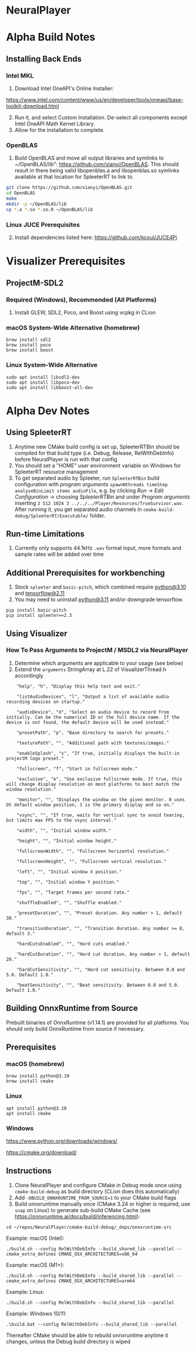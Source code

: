 # NeuralPlayer

# Alpha Build Notes

## Installing Back Ends
 
### Intel MKL
1. Download Intel OneAPI's Online Installer:
 
https://www.intel.com/content/www/us/en/developer/tools/oneapi/base-toolkit-download.html

2. Run it, and select Custom Installation. De-select all components except Intel OneAPI Math Kernel Library.
3. Allow for the installation to complete.

### OpenBLAS

1. Build OpenBLAS and move all output libraries and symlinks to ~/OpenBLAS/lib": https://github.com/xianyi/OpenBLAS. 
This should result in there being valid libopenblas.a and libopenblas.so symlinks available at that location for SpleeterRT to link to.

```bash
git clone https://github.com/xianyi/OpenBLAS.git
cd OpenBLAS
make
mkdir -p ~/OpenBLAS/lib
cp *.a *.so *.so.0 ~/OpenBLAS/lib
```

### Linux JUCE Prerequisites

2. Install dependencies listed here: https://github.com/kcoul/JUCE4Pi


# Visualizer Prerequisites 

## ProjectM-SDL2 

### Required (Windows), Recommended (All Platforms)
1. Install GLEW, SDL2, Poco, and Boost using vcpkg in CLion

### macOS System-Wide Alternative (homebrew)

```
brew install sdl2
brew install poco
brew install boost
```

### Linux System-Wide Alternative

```
sudo apt install libsdl2-dev
sudo apt install libpoco-dev
sudo apt install libboost-all-dev
```

# Alpha Dev Notes

## Using SpleeterRT

1. Anytime new CMake build config is set up, SpleeterRTBin should be compiled for that build type (i.e. Debug, Release, RelWithDebInfo) before NeuralPlayer is run with that config
2. You should set a "HOME" user environment variable on Windows for SpleeterRT resource management
3. To get separated audio by Spleeter, run `SpleeterRTBin` build configuration with _program arguments_
`spawnNthreads timeStep analyseBinLimit stems audioFile`, e.g. by clicking _Run_ -> _Edit Configuration_ -> choosing _SpleeterRTBin_ and under _Program arguments_ inserting `3 512 1024 3 ../../../Player/Resources/TrueSurvivor.wav`.
After running it, you get separated audio channels in `cmake-build-debug/SpleeterRT/Executable/` folder.


## Run-time Limitations

1. Currently only supports 44.1kHz ```.wav``` format input, more formats and sample rates will be added over time

## Additional Prerequisites for workbenching

1. Stock ```spleeter``` and ```basic-pitch```, which combined require python@3.10 and tensorflow@2.11
2. You may need to uninstall python@3.11 and/or downgrade tensorflow. 

```
pip install basic-pitch
pip install spleeter==2.3
```

## Using Visualizer

### How To Pass Arguments to ProjectM / MSDL2 via NeuralPlayer
1. Determine which arguments are applicable to your usage (see below)
2. Extend the ```arguments``` StringArray at L.22 of VisualizerThread.h accordingly
```
    "help", "h", "Display this help text and exit."

    "listAudioDevices", "l", "Output a list of available audio recording devices on startup."

    "audioDevice", "d", "Select an audio device to record from initially. Can be the numerical ID or the full device name. If the device is not found, the default device will be used instead."

    "presetPath", "p", "Base directory to search for presets."

    "texturePath", "", "Additional path with textures/images."

    "enableSplash", "s", "If true, initially displays the built-in projectM logo preset."

    "fullscreen", "f", "Start in fullscreen mode."

    "exclusive", "e", "Use exclusive fullscreen mode. If true, this will change display resolution on most platforms to best match the window resolution."

    "monitor", "", "Displays the window on the given monitor. 0 uses OS default window position, 1 is the primary display and so on."

    "vsync", "", "If true, waits for vertical sync to avoid tearing, but limits max FPS to the vsync interval."

    "width", "", "Initial window width."

    "height", "", "Initial window height."

    "fullscreenWidth", "", "Fullscreen horizontal resolution."

    "fullscreenHeight", "", "Fullscreen vertical resolution."

    "left", "", "Initial window X position."

    "top", "", "Initial window Y position."

    "fps", "", "Target frames per second rate."

    "shuffleEnabled", "", "Shuffle enabled."

    "presetDuration", "", "Preset duration. Any number > 1, default 30."

    "transitionDuration", "", "Transition duration. Any number >= 0, default 3."

    "hardCutsEnabled", "", "Hard cuts enabled."

    "hardCutDuration", "", "Hard cut duration. Any number > 1, default 20."

    "hardCutSensitivity", "", "Hard cut sensitivity. Between 0.0 and 5.0. Default 1.0."

    "beatSensitivity", "", "Beat sensitivity. Between 0.0 and 5.0. Default 1.0."
```

## Building OnnxRuntime from Source

Prebuilt binaries of OnnxRuntime (v1.14.1) are provided for all platforms. You should only build OnnxRuntime from source if necessary.

## Prerequisites

### macOS (homebrew)
```
brew install python@3.10
brew install cmake
```

### Linux
```
apt install python@3.10
apt install cmake 
```

### Windows
https://www.python.org/downloads/windows/

https://cmake.org/download/

## Instructions

1. Clone NeuralPlayer and configure CMake in Debug mode once using ```cmake-build-debug``` as build directory (CLion does this automatically)
2. Add ```-DBUILD_ONNXRUNTIME_FROM_SOURCE=1``` to your CMake build flags
3. Build onnxruntime manually once (CMake 3.24 or higher is required, use ```snap``` on Linux) to generate sub-build CMake Cache (see https://onnxruntime.ai/docs/build/inferencing.html):

``` cd ~/repos/NeuralPlayer/cmake-build-debug/_deps/onnxruntime-src ```

Example: macOS (Intel): 

``` ./build.sh --config RelWithDebInfo --build_shared_lib --parallel --cmake_extra_defines CMAKE_OSX_ARCHITECTURES=x86_64 ```

Example: macOS (M1+): 

``` ./build.sh --config RelWithDebInfo --build_shared_lib --parallel --cmake_extra_defines CMAKE_OSX_ARCHITECTURES=arm64 ```

Example: Linux:

``` ./build.sh --config RelWithDebInfo --build_shared_lib --parallel ```

Example: Windows 10/11:

``` .\build.bat --config RelWithDebInfo --build_shared_lib --parallel ```

Thereafter CMake should be able to rebuild onnxruntime anytime it changes, unless the Debug build directory is wiped



